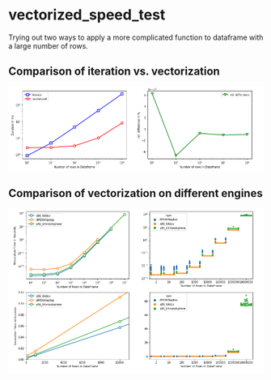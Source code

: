# vectorized_speed_test

Trying out two ways to apply a more complicated function to dataframe with a large number of rows.

## Comparison of iteration vs. vectorization
![Comparison iteration vectorization](comp_iter_vec.png)

## Comparison of vectorization on different engines
![Comparison engines](vec_machn.png)
